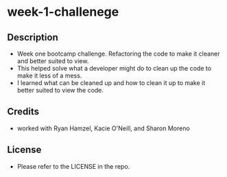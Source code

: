 # week-1-challenege

## Description
- Week one bootcamp challenge. Refactoring the code to make it cleaner and better suited to view. 
- This helped solve what a developer might do to clean up the code to make it less of a mess. 
- I learned what can be cleaned up and how to clean it up to make it better suited to view the code. 
## Credits
- worked with Ryan Hamzel, Kacie O'Neill, and Sharon Moreno

## License

- Please refer to the LICENSE in the repo.
